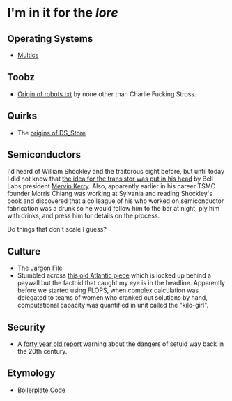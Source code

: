 # I'm in it for the _lore_

## Operating Systems

 * [Multics](https://www.multicians.org/)

## Toobz

 * [Origin of robots.txt](https://www.antipope.org/charlie/blog-static/fiction/accelerando/accelerando-intro.html) by none other than Charlie Fucking Stross.

## Quirks

 * The [origins of DS_Store](https://www.arno.org/on-the-origins-of-ds-store)

## Semiconductors

I'd heard of William Shockley and the traitorous eight before, but until today I did not know that [the idea for the transistor was put in his head](https://www.chipstrat.com/p/the-long-arc-of-semiconductor-scaling) by Bell Labs president [Mervin Kerry](https://en.wikipedia.org/wiki/Mervin_Kelly). Also, apparently earlier in his career TSMC founder Morris Chiang was working at Sylvania and reading Shockley's book and discovered that a colleague of his who worked on semiconductor fabrication was a drunk so he would follow him to the bar at night, ply him with drinks, and press him for details on the process.

Do things that don't scale I guess?

## Culture

 * The [Jargon File](http://catb.org/jargon/html/)
 * Stumbled across [this old Atlantic piece](https://www.theatlantic.com/technology/archive/2013/10/computing-power-used-to-be-measured-in-kilo-girls/280633/) which is locked up behind a paywall but the factoid that caught my eye is in the headline. Apparently before we started using FLOPS, when complex calculation was delegated to teams of women who cranked out solutions by hand, computational capacity was quantified in unit called the "kilo-girl".

## Security

 * A [forty year old report](https://www.tuhs.org/Archive/Documentation/TechReports/Bell_Labs/ReedsShellHoles.pdf) warning about the dangers of setuid way back in the 20th century.

## Etymology

 * [Boilerplate Code](https://buttondown.com/hillelwayne/archive/why-do-we-call-it-boilerplate-code)
